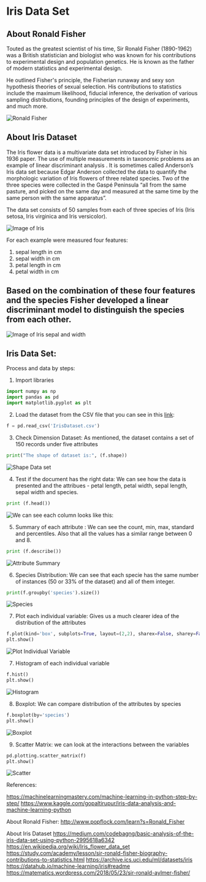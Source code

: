 
# Iris Data Set 

## About Ronald Fisher  

Touted as the greatest scientist of his time, Sir Ronald Fisher (1890-1962) was a British statistician and biologist who was known for his contributions to experimental design and population genetics. He is known as the father of modern statistics and experimental design.

He outlined Fisher's principle, the Fisherian runaway and sexy son hypothesis theories of sexual selection. His contributions to statistics include the maximum likelihood, fiducial inference, the derivation of various sampling distributions, founding principles of the design of experiments, and much more.

![Ronald Fisher](https://github.com/Katylub/Iris-Dataset-/blob/master/download.jpg)

## About Iris Dataset 

The Iris flower data is a multivariate data set introduced by Fisher in his 1936 paper. The use of multiple measurements in taxonomic problems as an example of linear discriminant analysis . It is sometimes called Anderson’s Iris data set because Edgar Anderson collected the data to quantify the morphologic variation of Iris flowers of three related species. Two of the three species were collected in the Gaspé Peninsula “all from the same pasture, and picked on the same day and measured at the same time by the same person with the same apparatus”.

The data set consists of 50 samples from each of three species of Iris (Iris setosa, Iris virginica and Iris versicolor). 

![Image of Iris](https://github.com/Katylub/Iris-Dataset-/blob/master/iris.jpg)

For each example were measured four features:  

1. sepal length in cm
2. sepal width in cm
3. petal length in cm
4. petal width in cm
 
## Based on the combination of these four features and the species Fisher developed a linear discriminant model to distinguish the species from each other. ##

![Image of Iris sepal and width](https://github.com/Katylub/Iris-Dataset-/blob/master/Sepal%20and%20petal.png)

## Iris Data Set: 

Process and data by steps:

1. Import libraries 

```python
import numpy as np
import pandas as pd
import matplotlib.pyplot as plt
```

2. Load the dataset from the CSV file that you can see in this [link](https://github.com/Katylub/Iris-Dataset-/blob/master/IrisDataset.csv): 

```python
f = pd.read_csv('IrisDataset.csv')
```

3. Check Dimension Dataset: As mentioned, the dataset contains a set of 150 records under five attributes

```python
print("The shape of dataset is:", (f.shape))
```

![Shape Data set](https://github.com/Katylub/Iris-Dataset-/blob/master/Shape%20of%20dataset.JPG)


4. Test if the document has the right data: We can see how the data is presented and the attribues - petal length, petal width, sepal length, sepal width and species.

```python
print (f.head())
```

 ![We can see each column looks like this:](https://github.com/Katylub/Iris-Dataset-/blob/master/Dataset%20Columns.JPG)


5. Summary of each attribute : We can see the count, min, max, standard and percentiles. Also that all the values has a similar range between 0 and 8.

```python
print (f.describe())
```

![Attribute Summary](https://github.com/Katylub/Iris-Dataset-/blob/master/Attribute%20Summary.JPG)

6. Species Distribution: We can see that each specie has the same number of instances (50 or 33% of the dataset) and all of them integer.

```python
print(f.groupby('species').size())
```

![Species](https://github.com/Katylub/Iris-Dataset-/blob/master/Species.JPG)

7. Plot each individual variable: Gives us a much clearer idea of the distribution of the attributes

```python
f.plot(kind='box', subplots=True, layout=(2,2), sharex=False, sharey=False)
plt.show()
```

![Plot Individual Variable](https://github.com/Katylub/Iris-Dataset-/blob/master/Plot%20Individual%20variable.png)

7. Histogram of each individual variable

```python
f.hist()
plt.show()
```

![Histogram](https://github.com/Katylub/Iris-Dataset-/blob/master/Histogram.png)

8. Boxplot: We can compare distribution of the attributes by species 

```python
f.boxplot(by='species')
plt.show()
```

![Boxplot](https://github.com/Katylub/Iris-Dataset-/blob/master/Boxplot%20by%20species.png)

9. Scatter Matrix: we can look at the interactions between the variables

```python
pd.plotting.scatter_matrix(f)
plt.show()
```

![Scatter](https://github.com/Katylub/Iris-Dataset-/blob/master/Scatter%20matrix.png)


References:

https://machinelearningmastery.com/machine-learning-in-python-step-by-step/
https://www.kaggle.com/gopaltirupur/iris-data-analysis-and-machine-learning-python


About Ronald Fisher:
http://www.popflock.com/learn?s=Ronald_Fisher

About Iris Dataset
https://medium.com/codebagng/basic-analysis-of-the-iris-data-set-using-python-2995618a6342
https://en.wikipedia.org/wiki/Iris_flower_data_set
https://study.com/academy/lesson/sir-ronald-fisher-biography-contributions-to-statistics.html
https://archive.ics.uci.edu/ml/datasets/iris
https://datahub.io/machine-learning/iris#readme
https://matematics.wordpress.com/2018/05/23/sir-ronald-aylmer-fisher/
